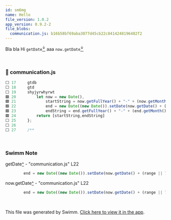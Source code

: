 ```yaml
---
id: sm6mg
name: Hello
file_version: 1.0.2
app_version: 0.9.2-2
file_blobs:
  communication.js: b16b58bf69aba3077d45cb22c8414248196482f2
---
```


Bla bla Hi `getDate`[<sup id="Z5Qjxq">↓</sup>](#f-Z5Qjxq) aaa `now.getDate`[<sup id="CB1Pu">↓</sup>](#f-CB1Pu)

<br/>

<!-- NOTE-swimm-snippet: the lines below link your snippet to Swimm -->
### 📄 communication.js
```javascript
⬜ 17     gtdb
⬜ 18     gtd
⬜ 19     shyjyrwhyrwt
🟩 20         let now = new Date(),
🟩 21             startString = now.getFullYear() + "-" + (now.getMonth() + 1) + "-" + (now.getDate()),
🟩 22             end = new Date((new Date()).setDate(now.getDate() + (range || 7))),
🟩 23             endString = end.getFullYear() + "-" + (end.getMonth() + 1) + "-" + (end.getDate());
🟩 24         return [startString,endString]
⬜ 25     };
⬜ 26     
⬜ 27     /**
```

<br/>

<!-- THIS IS AN AUTOGENERATED SECTION. DO NOT EDIT THIS SECTION DIRECTLY -->
### Swimm Note

<span id="f-Z5Qjxq">getDate</span>[^](#Z5Qjxq) - "communication.js" L22
```javascript
        end = new Date((new Date()).setDate(now.getDate() + (range || 7))),
```

<span id="f-CB1Pu">now.getDate</span>[^](#CB1Pu) - "communication.js" L22
```javascript
        end = new Date((new Date()).setDate(now.getDate() + (range || 7))),
```

<br/>

This file was generated by Swimm. [Click here to view it in the app](http://localhost:5000/repos/ls4DA2fLasmQuEbT4ipw/docs/sm6mg).